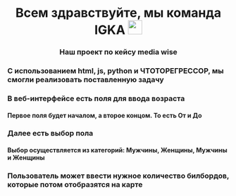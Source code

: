 <h1 align="center">Всем здравствуйте, мы команда IGKA</a> 
<img src="https://github.com/blackcater/blackcater/raw/main/images/Hi.gif" height="32"/></h1>
<h3 align="center">Наш проект по кейсу media wise</h3>
<h3>С использованием html, js, python и ЧТОТОРЕГРЕССОР, мы смогли реализовать поставленную задачу</h3>
<h3>В веб-интерфейсе есть поля для ввода возраста</h3>
<h4>Первое поля будет началом, а второе концом. То есть От и До</h4>
<h3>Далее есть выбор пола</h3>
<h4>Выбор осуществляется из категорий: Мужчины, Женщины, Мужчины и Женщины</h4>
<h3>Пользователь может ввести нужное количество билбордов, которые потом отобразятся на карте</h3>
